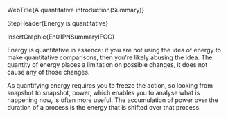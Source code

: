 WebTitle{A quantitative introduction(Summary)}

StepHeader{Energy is quantitative}

InsertGraphic{En01PNSummaryIFCC}

Energy is quantitative in essence: if you are not using the idea of energy to make quantitative comparisons, then you're likely abusing the idea. The quantity of energy places a limitation on possible changes, it does not cause any of those changes.

As quantifying energy requires you to freeze the action, so looking from snapshot to snapshot, power, which enables you to analyse what is happening now, is often more useful. The accumulation of power over the duration of a process is the energy that is shifted over that process.

